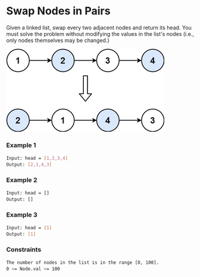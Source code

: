 # Swap Nodes in Pairs

Given a linked list, swap every two adjacent nodes and return its head. You must solve the problem without modifying the values in the list's nodes (i.e., only nodes themselves may be changed.)

[![swap_ex1](swap_ex1.jpg)]()
### Example 1
```sh
Input: head = [1,2,3,4]
Output: [2,1,4,3]
```

### Example 2
```sh
Input: head = []
Output: []
```

### Example 3
```sh
Input: head = [1]
Output: [1]
```

### Constraints
```sh
The number of nodes in the list is in the range [0, 100].
0 <= Node.val <= 100
```
